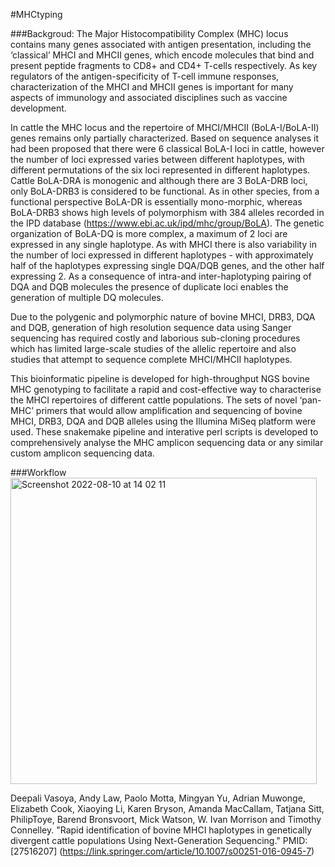 #MHCtyping 

###Backgroud:
The Major Histocompatibility Complex (MHC) locus contains many genes associated with antigen presentation, including the ‘classical’ MHCI and MHCII genes, which encode molecules that bind and present peptide fragments to CD8+ and CD4+ T-cells respectively. As key regulators of the antigen-specificity of T-cell immune responses, characterization of the MHCI and MHCII genes is important for many aspects of immunology and associated disciplines such as vaccine development.

In cattle the MHC locus and the repertoire of MHCI/MHCII (BoLA-I/BoLA-II) genes remains only partially characterized. Based on sequence analyses it had been proposed that there were 6 classical BoLA-I loci in cattle, however the number of loci expressed varies between different haplotypes, with different permutations of the six loci represented in different haplotypes. 
Cattle BoLA-DRA is monogenic and although there are 3 BoLA-DRB loci, only BoLA-DRB3 is considered to be functional. As in other species, from a functional perspective BoLA-DR is essentially mono-morphic, whereas BoLA-DRB3 shows high levels of polymorphism with 384 alleles recorded in the IPD database (https://www.ebi.ac.uk/ipd/mhc/group/BoLA). The genetic organization of BoLA-DQ is more complex, a maximum of 2 loci are expressed in any single haplotype. As with MHCI there is also variability in the number of loci expressed in different haplotypes - with approximately half of the haplotypes expressing single DQA/DQB genes, and the other half expressing 2. As a consequence of intra-and inter-haplotyping pairing of DQA and DQB molecules the presence of duplicate loci enables the generation of multiple DQ molecules.

Due to the polygenic and polymorphic nature of bovine MHCI, DRB3, DQA and DQB, generation of high resolution sequence data using Sanger sequencing has required costly and laborious sub-cloning procedures which has limited large-scale studies of the allelic repertoire and also studies that attempt to sequence complete MHCI/MHCII haplotypes. 

This bioinformatic pipeline is developed for high-throughput NGS bovine MHC genotyping to facilitate a rapid and cost-effective way to characterise the MHCI repertoires of different cattle populations. The sets of novel ‘pan-MHC’ primers that would allow amplification and sequencing of bovine MHCI, DRB3, DQA and DQB alleles using the Illumina MiSeq platform were used. These snakemake pipeline and interative perl scripts is developed to comprehensively analyse the MHC amplicon sequencing data or any similar custom amplicon sequencing data.


###Workflow
<img width="490" alt="Screenshot 2022-08-10 at 14 02 11" src="https://user-images.githubusercontent.com/8590103/183908092-7f16b969-ca8a-473e-be77-e8087aaf688a.png">




Deepali Vasoya, Andy Law, Paolo Motta, Mingyan Yu, Adrian Muwonge, Elizabeth Cook, Xiaoying Li, Karen Bryson, Amanda MacCallam, Tatjana Sitt, PhilipToye, Barend Bronsvoort, Mick Watson, W. Ivan Morrison and Timothy Connelley. "Rapid identification of bovine MHCI haplotypes in genetically divergent cattle populations Using Next-Generation Sequencing." PMID: [27516207] (https://link.springer.com/article/10.1007/s00251-016-0945-7)
